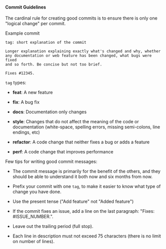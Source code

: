 #### Commit Guidelines

The cardinal rule for creating good commits is to ensure there is only one "logical change" per commit.

Example commit

```
tag: short explanation of the commit

Longer explanation explaining exactly what's changed and why, whether
any documentation or web feature has been changed, what bugs were fixed
and so forth. Be concise but not too brief.

Fixes #12345.
```
`tag` types:

* **feat**: A new feature

* **fix**: A bug fix

* **docs**: Documentation only changes

* **style**: Changes that do not affect the meaning of the code or documentation (white-space, spelling errors, missing semi-colons, line endings, etc)

* **refactor**: A code change that neither fixes a bug or adds a feature

* **perf**: A code change that improves performance

Few tips for writing good commit messages:

* The commit message is primarily for the benefit of the others, and they should be able to understand it both now and six months from now.

* Prefix your commit with one `tag`, to make it easier to know what type of change you have done.

* Use the present tense ("Add feature" not "Added feature")

* If the commit fixes an issue, add a line on the last paragraph: "Fixes: #ISSUE_NUMBER.".

* Leave out the trailing period (full stop).

* Each line in description must not exceed 75 characters (there is no limit on number of lines).